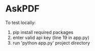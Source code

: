 # AskPDF

To test locally:
1) pip install required packages
2) enter valid api key (line 19 in app.py)
3) run 'python app.py' project directory
